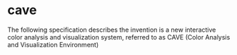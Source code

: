 # cave
The following specification describes the invention is a new interactive color analysis and visualization system, referred to as CAVE (Color Analysis and Visualization Environment)
